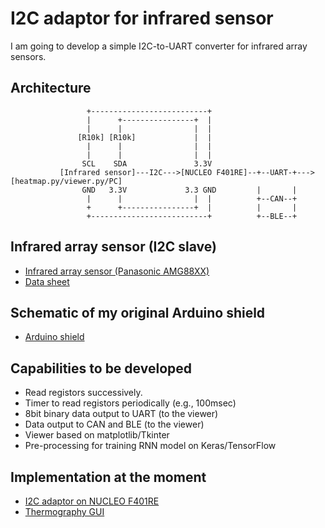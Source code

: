 # I2C adaptor for infrared sensor

I am going to develop a simple I2C-to-UART converter for infrared array sensors.

## Architecture

```  
                 +--------------------------+
                 |      +----------------+  |
                 |      |                |  |
               [R10k] [R10k]             |  |
                 |      |                |  |
                 |      |                |  |
                SCL    SDA               3.3V
           [Infrared sensor]---I2C--->[NUCLEO F401RE]--+--UART-+--->[heatmap.py/viewer.py/PC]
                GND   3.3V             3.3 GND         |       |
                 |      |                |  |          +--CAN--+
                 +      +----------------+  |          |       |
                 +--------------------------+          +--BLE--+

```

## Infrared array sensor (I2C slave)

- [Infrared array sensor (Panasonic AMG88XX)](https://industrial.panasonic.com/cdbs/www-data/pdf/ADI8000/ADI8000C53.pdf)
- [Data sheet](https://cdn-learn.adafruit.com/assets/assets/000/043/261/original/Grid-EYE_SPECIFICATIONS%28Reference%29.pdf?1498680225)

## Schematic of my original Arduino shield

- [Arduino shield](./kicad/arduino_board.pdf)

## Capabilities to be developed

- Read registors successively.
- Timer to read registors periodically (e.g., 100msec)
- 8bit binary data output to UART (to the viewer)
- Data output to CAN and BLE (to the viewer)
- Viewer based on matplotlib/Tkinter
- Pre-processing for training RNN model on Keras/TensorFlow

## Implementation at the moment

- [I2C adaptor on NUCLEO F401RE](./stm32)
- [Thermography GUI](./viewer)
